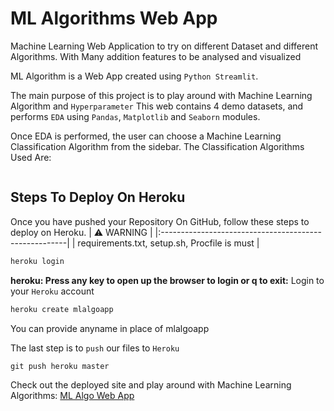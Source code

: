 # ML Algorithms Web App
Machine Learning Web Application to try on different Dataset and different Algorithms. With Many addition features to be analysed and visualized

ML Algorithm is a Web App created using `Python Streamlit`.

The main purpose of this project is to play around with Machine Learning Algorithm and `Hyperparameter`
This web contains 4 demo datasets, and performs `EDA` using `Pandas`, `Matplotlib` and `Seaborn` modules.

Once EDA is performed, the user can choose a Machine Learning Classification Algorithm from the sidebar.
The Classification Algorithms Used Are:
```

```



## Steps To Deploy On Heroku

Once you have pushed your Repository On GitHub, follow these steps to deploy on Heroku.
| :warning: WARNING                                     |
|:------------------------------------------------------|
| requirements.txt, setup.sh, Procfile is must          |

```py
heroku login
```

**heroku: Press any key to open up the browser to login or q to exit:**
Login to your `Heroku` account

```py
heroku create mlalgoapp
```

You can provide anyname in place of mlalgoapp

The last step is to `push` our files to `Heroku`

```py
git push heroku master
```

Check out the deployed site and play around with Machine Learning Algorithms:
[ML Algo Web App](https://mlalgoapp.herokuapp.com/)